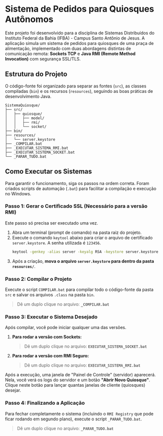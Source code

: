 

# Sistema de Pedidos para Quiosques Autônomos

Este projeto foi desenvolvido para a disciplina de Sistemas Distribuídos do Instituto Federal da Bahia (IFBA) - Campus Santo Antônio de Jesus. A aplicação simula um sistema de pedidos para quiosques de uma praça de alimentação, implementado com duas abordagens distintas de comunicação remota: **Sockets TCP** e **Java RMI (Remote Method Invocation)** com segurança SSL/TLS.

## Estrutura do Projeto

O código-fonte foi organizado para separar as fontes (`src`), as classes compiladas (`bin`) e os recursos (`resources`), seguindo as boas práticas de desenvolvimento Java.

```
SistemaQuiosque/
├── src/
│   ├── quiosque/
│   │   ├── model/
│   │   ├── rmi/
│   │   └── socket/
├── bin/
├── resources/
│   └── server.keystore
├── _COMPILAR.bat
├── _EXECUTAR_SISTEMA_RMI.bat
├── _EXECUTAR_SISTEMA_SOCKET.bat
└── _PARAR_TUDO.bat
```


## Como Executar os Sistemas

Para garantir o funcionamento, siga os passos na ordem correta. Foram criados scripts de automação (`.bat`) para facilitar a compilação e execução no Windows.

### Passo 1: Gerar o Certificado SSL (Necessário para a versão RMI)

Este passo só precisa ser executado uma vez.

1.  Abra um terminal (prompt de comando) na pasta raiz do projeto.
2.  Execute o comando `keytool` abaixo para criar o arquivo de certificado `server.keystore`. A senha utilizada é `123456`.
    ```sh
    keytool -genkey -alias server -keyalg RSA -keystore server.keystore -storepass 123456 -keypass 123456 -dname "CN=localhost, OU=Dev, O=MyOrg, L=Santo Antonio de Jesus, S=Bahia, C=BR"
    ```
3.  Após a criação, **mova o arquivo `server.keystore` para dentro da pasta `resources/`**.

### Passo 2: Compilar o Projeto

Execute o script `COMPILAR.bat` para compilar todo o código-fonte da pasta `src` e salvar os arquivos `.class` na pasta `bin`.

> Dê um duplo clique no arquivo: **`_COMPILAR.bat`**

### Passo 3: Executar o Sistema Desejado

Após compilar, você pode iniciar qualquer uma das versões.

1.  **Para rodar a versão com Sockets:**
    > Dê um duplo clique no arquivo: **`EXECUTAR_SISTEMA_SOCKET.bat`**
2.  **Para rodar a versão com RMI Seguro:**
    > Dê um duplo clique no arquivo: **`EXECUTAR_SISTEMA_RMI.bat`**

Após a execução, uma janela de "Painel de Controle" (servidor) aparecerá. Nela, você verá os logs do servidor e um botão **"Abrir Novo Quiosque"**. Clique neste botão para lançar quantas janelas de cliente (quiosques) desejar.

### Passo 4: Finalizando a Aplicação

Para fechar completamente o sistema (incluindo o `RMI Registry` que pode ficar rodando em segundo plano), execute o script `_PARAR_TUDO.bat`.

> Dê um duplo clique no arquivo: **`_PARAR_TUDO.bat`**